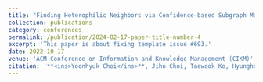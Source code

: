 ```yaml
---
title: "Finding Heterophilic Neighbors via Confidence-based Subgraph Matching for Semi-supervised Node Classification"
collection: publications
category: conferences
permalink: /publication/2024-02-17-paper-title-number-4
excerpt: 'This paper is about fixing template issue #693.'
date: 2022-10-17
venue: 'ACM Conference on Information and Knowledge Management (CIKM)'
citation: '**<ins>Yoonhyuk Choi</ins>**, Jiho Choi, Taewook Ko, Hyungho Byun, Chong-Kwon Kim (2022)'
---
```

